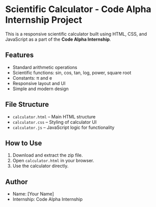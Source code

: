 # Scientific Calculator - Code Alpha Internship Project

This is a responsive scientific calculator built using HTML, CSS, and JavaScript as a part of the **Code Alpha Internship**.

## Features

- Standard arithmetic operations
- Scientific functions: sin, cos, tan, log, power, square root
- Constants: π and e
- Responsive layout and UI
- Simple and modern design

## File Structure

- `calculator.html` – Main HTML structure
- `calculator.css` – Styling of calculator UI
- `calculator.js` – JavaScript logic for functionality

## How to Use

1. Download and extract the zip file.
2. Open `calculator.html` in your browser.
3. Use the calculator directly.

## Author

- Name: [Your Name]
- Internship: Code Alpha Internship
